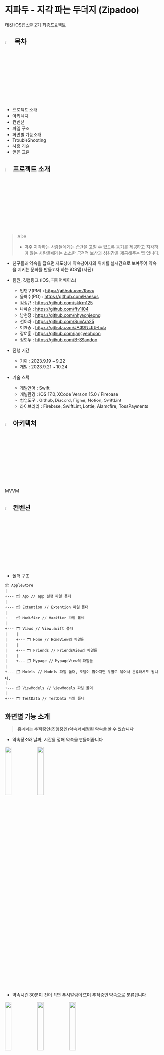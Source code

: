 # 지파두 - 지각 파는 두더지 (Zipadoo)
테킷 iOS앱스쿨 2기 최종프로젝트


## <img width = "5%" src = "https://github.com/APPSCHOOL3-iOS/final-zipadoo/assets/102401977/6785967f-2630-4cd4-95ab-634833cd2d51"/> 목차

- 프로젝트 소개
- 아키텍처
- 컨벤션
- 파일 구조
- 화면별 기능소개
- TroubleShooting
- 사용 기술
- 얻은 교훈


## <img width = "5%" src = "https://github.com/APPSCHOOL3-iOS/final-zipadoo/assets/102401977/6785967f-2630-4cd4-95ab-634833cd2d51"/>프로젝트 소개
> ADS
>  - 자주 지각하는 사람들에게는 습관을 고칠 수 있도록 동기를 제공하고 
> 지각하지 않는 사람들에게는 소소한 금전적 보상과 성취감을 제공해주는 앱 입니다.

- 친구들과 약속을 잡으면 지도상에 약속참여자의 위치를 실시간으로 보여주어 약속을 지키는 문화를 만들고자 하는 iOS앱
(사진)
- 팀원, 깃헙링크
  (iOS, 파이어베이스)
  - 임병구(PM) : https://github.com/9oos
  - 윤해수(PO) : https://github.com/Haesus
  - 김상규 : https://github.com/skkim125
  - 나예슬 : https://github.com/ffv1104
  - 남현정 : https://github.com/nhyeonjeong
  - 선아라 : https://github.com/SunAra25
  - 이재승 : https://github.com/JASONLEE-hub
  - 장여훈 : https://github.com/jangyeohoon
  - 정한두 : https://github.com/B-SSandoo
 
- 진행 기간
  - 기획 : 2023.9.19 ~ 9.22
  - 개발 : 2023.9.21 ~ 10.24

- 기술 스택
    - 개발언어 : Swift
    - 개발환경 : iOS 17.0, XCode Version 15.0 / Firebase
    - 협업도구 : Github, Discord, Figma, Notion, SwiftLint
    - 라이브러리 : Firebase, SwiftLint, Lottie, Alamofire, TossPayments


## <img width = "5%" src = "https://github.com/APPSCHOOL3-iOS/final-zipadoo/assets/102401977/6785967f-2630-4cd4-95ab-634833cd2d51"/>아키텍처
MVVM

## <img width = "5%" src = "https://github.com/APPSCHOOL3-iOS/final-zipadoo/assets/102401977/6785967f-2630-4cd4-95ab-634833cd2d51"/>컨벤션
- 폴더 구조
```
📦 AppleStore
|
+--- 🗂 App // app 실행 파일 폴더
|
+--- 🗂 Extention // Extention 파일 폴더
|
+--- 🗂 Modifier // Modifier 파일 폴더
|
+--- 🗂 Views // View.swift 폴더
|    |
|    +--- 🗂 Home // HomeView의 파일들
|    |
|    +--- 🗂 Friends // FriendsView의 파일들
|    |
|    +--- 🗂 Mypage // MypageView의 파일들
|
+--- 🗂 Models // Models 파일 폴더, 모델이 많아지면 뷰별로 묶어서 분류하셔도 됩니다.
|
+--- 🗂 ViewModels // ViewModels 파일 폴더
|
+--- 🗂 TestData // TestData 파일 폴더
```

## 화면별 기능 소개

> **홈에서는 추적중인(진행중인)약속과 예정된 약속을 볼 수 있습니다**
- 약속장소와 날짜, 시간을 정해 약속을 만들어줍니다
<img width = "20%" src = "https://github.com/APPSCHOOL3-iOS/final-zipadoo/assets/102401977/9b77f4da-b1ee-4270-8483-c5e7eac4fba5"/>
<img width = "20%" src = "https://github.com/APPSCHOOL3-iOS/final-zipadoo/assets/102401977/3f696b72-9987-471b-aefc-87403b91d5c9"/>



- 약속시간 30분이 전이 되면 푸시알람이 뜨며 추적중인 약속으로 분류됩니다
<img width = "20%" src = "https://github.com/APPSCHOOL3-iOS/final-zipadoo/assets/102401977/dbba3efb-312e-4175-b523-a12114dc4fb8"/>
<img width = "20%" src = "https://github.com/APPSCHOOL3-iOS/final-zipadoo/assets/102401977/4ef69c8c-fa3f-4107-ba11-d01ae381a9a6"/>
<img width = "20%" src = "https://github.com/APPSCHOOL3-iOS/final-zipadoo/assets/102401977/b714a928-f377-446f-b941-31d02efa90d7"/>

- 추적중인 약속을 들어가면 친구들의 위치를 실시간으로 확인할 수 있으며 도착하면 알람이 뜹니다
<img width = "20%" src = "https://github.com/APPSCHOOL3-iOS/final-zipadoo/assets/102401977/1801a698-c3c2-4069-8baa-61991b4e073f"/>
<img width = "20%" src = "https://github.com/APPSCHOOL3-iOS/final-zipadoo/assets/102401977/e5e0b553-cbe1-4625-8026-953f921d61f5"/>
<img width = "20%" src = "https://github.com/APPSCHOOL3-iOS/final-zipadoo/assets/102401977/83b13436-3e1d-47a0-bc54-3b5011646746"/><br/><br/>



> **친구탭바에서는 친구목록과 요청이들어온 친구목록을 확인할 수 있습니다**
- 친구는 밀어서 삭제 가능하며 친구요청은 수락/거절이 가능합니다
- 친구요청이 들어온 수는 친구탭바의 뱃지로도 확인할 수 있습니다
<img width = "20%" src = "https://github.com/APPSCHOOL3-iOS/final-zipadoo/assets/102401977/c93cf247-2e17-44a1-abfc-00fb063cd916"/>
<img width = "20%" src = "https://github.com/APPSCHOOL3-iOS/final-zipadoo/assets/102401977/6c39892c-6bf0-4320-be2b-fc612c060652"/>
<img width = "20%" src = "https://github.com/APPSCHOOL3-iOS/final-zipadoo/assets/102401977/ac72d458-e748-4bd7-aa74-5595706c058e"/>


- 친구추가는 닉네임으로 가능합니다
<img width = "20%" src = "https://github.com/APPSCHOOL3-iOS/final-zipadoo/assets/102401977/163f13f5-d353-4653-9e57-71601f757a9b"/>


> **마이페이지에서는 나의 지각비율과 지난약속목록을 확인할 수 있습니다**
- 



